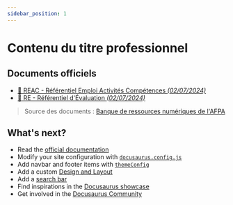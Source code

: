 ```yaml
---
sidebar_position: 1
---
```


# Contenu du titre professionnel

## Documents officiels

- [📄 REAC - Référentiel Emploi Activités Compétences _(02/07/2024)_](https://www.banque.di.afpa.fr/EspaceEmployeursCandidatsActeurs/Download.aspx?i=7343fd7e-6491-49ba-8a6c-1dabffdbdb1d&d=1)
- [📄 RE - Référentiel d'Évaluation _(02/07/2024)_](https://www.banque.di.afpa.fr/EspaceEmployeursCandidatsActeurs/Download.aspx?i=442c27b5-0394-4e85-ace8-fe801ad6d229&d=1)

> Source des documents : [Banque de ressources numériques de l'AFPA](https://www.banque.di.afpa.fr/EspaceEmployeursCandidatsActeurs/EGPResultat.aspx?cr=d%C3%A9veloppeur%20web&cd=&ct=01280m04&type=t)

## What's next?

- Read the [official documentation](https://docusaurus.io/)
- Modify your site configuration with [`docusaurus.config.js`](https://docusaurus.io/docs/api/docusaurus-config)
- Add navbar and footer items with [`themeConfig`](https://docusaurus.io/docs/api/themes/configuration)
- Add a custom [Design and Layout](https://docusaurus.io/docs/styling-layout)
- Add a [search bar](https://docusaurus.io/docs/search)
- Find inspirations in the [Docusaurus showcase](https://docusaurus.io/showcase)
- Get involved in the [Docusaurus Community](https://docusaurus.io/community/support)
